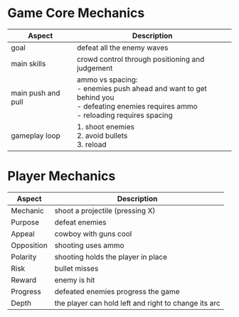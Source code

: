 # Game Core Mechanics
| Aspect             | Description                                                                                                                              |
| ------------------ | ---------------------------------------------------------------------------------------------------------------------------------------- |
| goal               | defeat all the enemy waves                                                                                                               |
| main skills        | crowd control through positioning and judgement                                                                                          |
| main push and pull | ammo vs spacing:<br>- enemies push ahead and want to get behind you<br>- defeating enemies requires ammo<br>- reloading requires spacing |
| gameplay loop      | 1. shoot enemies<br>2. avoid bullets<br>3. reload                                                                                        |
# Player Mechanics

| Aspect     | Description                                          |
| ---------- | ---------------------------------------------------- |
| Mechanic   | shoot a projectile (pressing X)                      |
| Purpose    | defeat enemies                                       |
| Appeal     | cowboy with guns cool                                |
| Opposition | shooting uses ammo                                   |
| Polarity   | shooting holds the player in place                   |
| Risk       | bullet misses                                        |
| Reward     | enemy is hit                                         |
| Progress   | defeated enemies progress the game                   |
| Depth      | the player can hold left and right to change its arc |
